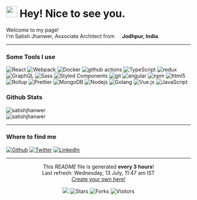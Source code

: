 <h1><img src="https://emojis.slackmojis.com/emojis/images/1531849430/4246/blob-sunglasses.gif?1531849430" width="30"/> Hey! Nice to see you.</h1>

<p>Welcome to my page! </br> I'm Satish Jhanwer, Associate Architect from <img src="https://cdn-icons-png.flaticon.com/128/206/206606.png" width="13"/> <b>Jodhpur, India</b>. </p>

---

<h3>Some Tools I use</h3>
<p>
  <img alt="React" src="https://img.shields.io/badge/-React.JS-45b8d8?style=flat-square&logo=react&logoColor=white" />
  <img alt="Webpack" src="https://img.shields.io/badge/-Webpack-8DD6F9?style=flat-square&logo=webpack&logoColor=white" /> 
  <img alt="Docker" src="https://img.shields.io/badge/-Docker-46a2f1?style=flat-square&logo=docker&logoColor=white" />
  <img alt="github actions" src="https://img.shields.io/badge/-Github_Actions-2088FF?style=flat-square&logo=github-actions&logoColor=white" />
  <img alt="TypeScript" src="https://img.shields.io/badge/-TypeScript-007ACC?style=flat-square&logo=typescript&logoColor=white" />
  <img alt="redux" src="https://img.shields.io/badge/-Redux-764ABC?style=flat-square&logo=redux&logoColor=white" />
  <img alt="GraphQL" src="https://img.shields.io/badge/-GraphQL-E10098?style=flat-square&logo=graphql&logoColor=white" />
  <img alt="Sass" src="https://img.shields.io/badge/-Sass-CC6699?style=flat-square&logo=sass&logoColor=white" />
  <img alt="Styled Components" src="https://img.shields.io/badge/-Styled_Components-db7092?style=flat-square&logo=styled-components&logoColor=white" />
  <img alt="git" src="https://img.shields.io/badge/-Git-F05032?style=flat-square&logo=git&logoColor=white" />
  <img alt="angular" src="https://img.shields.io/badge/-Angular-DD0031?style=flat-square&logo=angular&logoColor=white" />
  <img alt="npm" src="https://img.shields.io/badge/-NPM-CB3837?style=flat-square&logo=npm&logoColor=white" />
  <img alt="html5" src="https://img.shields.io/badge/-HTML5-E34F26?style=flat-square&logo=html5&logoColor=white" />
  <img alt="Rollup" src="https://img.shields.io/badge/-Rollup-EC4A3F?style=flat-square&logo=rollup.js&logoColor=white" />
  <img alt="Prettier" src="https://img.shields.io/badge/-Prettier-F7B93E?style=flat-square&logo=prettier&logoColor=white" />
  <img alt="MongoDB" src="https://img.shields.io/badge/-MongoDB-13aa52?style=flat-square&logo=mongodb&logoColor=white" />
  <img alt="Nodejs" src="https://img.shields.io/badge/-Node.JS-43853d?style=flat-square&logo=Node.js&logoColor=white" />
  <img alt="Golang" src="https://img.shields.io/badge/-Golang-00ADD8?style=flat-square&logo=go&logoColor=white" />
  <img alt="Vue.js" src="https://img.shields.io/badge/-Vue.JS-35495E?style=flat-square&logo=vuedotjs&logoColor=4FC08D" />
  <img alt="JavaScript" src="https://img.shields.io/badge/-JavaScript-323330?style=flat-square&logo=javascript&logoColor=F7DF1E" />
</p>


<h3>Github Stats</h3>

<img src="https://github-readme-stats.vercel.app/api?username=satishjhanwer&show_icons=true&count_private=true" alt="satishjhanwer" /> <br>
<img src="https://github-profile-trophy.vercel.app/?username=satishjhanwer" alt="satishjhanwer" />

---

<h3>Where to find me</h3>
<p><a href="https://github.com/satishjhanwer" target="_blank"><img alt="Github" src="https://img.shields.io/badge/GitHub-%2312100E.svg?&style=for-the-badge&logo=Github&logoColor=white" /></a> <a href="https://twitter.com/satishjhanwer" target="_blank"><img alt="Twitter" src="https://img.shields.io/badge/twitter-%231DA1F2.svg?&style=for-the-badge&logo=twitter&logoColor=white" /></a> <a href="https://www.linkedin.com/in/satishjhanwer/" target="_blank"><img alt="LinkedIn" src="https://img.shields.io/badge/linkedin-%230077B5.svg?&style=for-the-badge&logo=linkedin&logoColor=white" /></a>
</p>

---

<p align="center">This <i>README</i> file is generated <b>every 3 hours</b>!</br>Last refresh: Wednesday, 13 July, 11:47 am IST<br /><a href="https://medium.com/@th.guibert/how-to-create-a-self-updating-readme-md-for-your-github-profile-f8b05744ca91">Create your own here!</a></p>

<p align="center"><img src="https://github.com/satishjhanwer/satishjhanwer/actions/workflows/main.yaml/badge.svg?branch=main" /> <img alt="Stars" src="https://img.shields.io/github/stars/satishjhanwer/satishjhanwer?style=flat&labelColor=343b41"/> <img alt="Forks" src="https://img.shields.io/github/forks/satishjhanwer/satishjhanwer?style=flat&labelColor=343b41"/> <img src="https://visitor-badge.glitch.me/badge?page_id=satishjhanwer.satishjhanwer" alt="Visitors" /></p>
